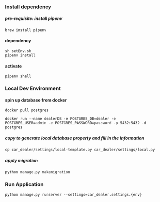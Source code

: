 ### Install dependency
##### pre-requisite: install pipenv
    brew install pipenv
#### dependency
	sh setEnv.sh
	pipenv install
#### activate
    pipenv shell
	
### Local Dev Environment
#### spin up database from docker
	docker pull postgres

	docker run --name dealerDB -e POSTGRES_DB=dealer -e POSTGRES_USER=admin -e POSTGRES_PASSWORD=password -p 5432:5432 -d postgres

##### copy to generate local database property and fill in the information
	cp car_dealer/settings/local-template.py car_dealer/settings/local.py

##### apply migration
	python manage.py makemigration

### Run Application
    python manage.py runserver --settings=car_dealer.settings.{env}